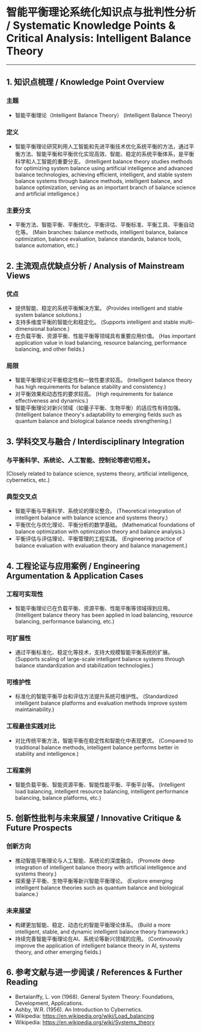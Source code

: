 # 智能平衡理论系统化知识点与批判性分析 / Systematic Knowledge Points & Critical Analysis: Intelligent Balance Theory

---

## 1. 知识点梳理 / Knowledge Point Overview

### 主题
- 智能平衡理论（Intelligent Balance Theory）
  (Intelligent Balance Theory)

### 定义
- 智能平衡理论研究利用人工智能和先进平衡技术优化系统平衡的方法，通过平衡方法、智能平衡和平衡优化实现高效、智能、稳定的系统平衡体系，是平衡科学和人工智能的重要分支。
  (Intelligent balance theory studies methods for optimizing system balance using artificial intelligence and advanced balance technologies, achieving efficient, intelligent, and stable system balance systems through balance methods, intelligent balance, and balance optimization, serving as an important branch of balance science and artificial intelligence.)

### 主要分支
- 平衡方法、智能平衡、平衡优化、平衡评估、平衡标准、平衡工具、平衡自动化等。
  (Main branches: balance methods, intelligent balance, balance optimization, balance evaluation, balance standards, balance tools, balance automation, etc.)

## 2. 主流观点优缺点分析 / Analysis of Mainstream Views

### 优点
- 提供智能、稳定的系统平衡解决方案。
  (Provides intelligent and stable system balance solutions.)
- 支持多维度平衡的智能化和稳定化。
  (Supports intelligent and stable multi-dimensional balance.)
- 在负载平衡、资源平衡、性能平衡等领域具有重要应用价值。
  (Has important application value in load balancing, resource balancing, performance balancing, and other fields.)

### 局限
- 智能平衡理论对平衡稳定性和一致性要求较高。
  (Intelligent balance theory has high requirements for balance stability and consistency.)
- 对平衡效果和动态性的要求较高。
  (High requirements for balance effectiveness and dynamics.)
- 智能平衡理论对新兴领域（如量子平衡、生物平衡）的适应性有待加强。
  (Intelligent balance theory's adaptability to emerging fields such as quantum balance and biological balance needs strengthening.)

## 3. 学科交叉与融合 / Interdisciplinary Integration

### 与平衡科学、系统论、人工智能、控制论等密切相关。
  (Closely related to balance science, systems theory, artificial intelligence, cybernetics, etc.)

### 典型交叉点
- 智能平衡与平衡科学、系统论的理论整合。
  (Theoretical integration of intelligent balance with balance science and systems theory.)
- 平衡优化与优化理论、平衡分析的数学基础。
  (Mathematical foundations of balance optimization with optimization theory and balance analysis.)
- 平衡评估与评估理论、平衡管理的工程实践。
  (Engineering practice of balance evaluation with evaluation theory and balance management.)

## 4. 工程论证与应用案例 / Engineering Argumentation & Application Cases

### 工程可实现性
- 智能平衡理论已在负载平衡、资源平衡、性能平衡等领域得到应用。
  (Intelligent balance theory has been applied in load balancing, resource balancing, performance balancing, etc.)

### 可扩展性
- 通过平衡标准化、稳定化等技术，支持大规模智能平衡系统的扩展。
  (Supports scaling of large-scale intelligent balance systems through balance standardization and stabilization technologies.)

### 可维护性
- 标准化的智能平衡平台和评估方法提升系统可维护性。
  (Standardized intelligent balance platforms and evaluation methods improve system maintainability.)

### 工程最佳实践对比
- 对比传统平衡方法，智能平衡在稳定性和智能化中表现更优。
  (Compared to traditional balance methods, intelligent balance performs better in stability and intelligence.)

### 工程案例
- 智能负载平衡、智能资源平衡、智能性能平衡、平衡平台等。
  (Intelligent load balancing, intelligent resource balancing, intelligent performance balancing, balance platforms, etc.)

## 5. 创新性批判与未来展望 / Innovative Critique & Future Prospects

### 创新方向
- 推动智能平衡理论与人工智能、系统论的深度融合。
  (Promote deep integration of intelligent balance theory with artificial intelligence and systems theory.)
- 探索量子平衡、生物平衡等新兴智能平衡理论。
  (Explore emerging intelligent balance theories such as quantum balance and biological balance.)

### 未来展望
- 构建更加智能、稳定、动态化的智能平衡理论体系。
  (Build a more intelligent, stable, and dynamic intelligent balance theory framework.)
- 持续完善智能平衡理论在AI、系统论等新兴领域的应用。
  (Continuously improve the application of intelligent balance theory in AI, systems theory, and other emerging fields.)

## 6. 参考文献与进一步阅读 / References & Further Reading

- Bertalanffy, L. von (1968). General System Theory: Foundations, Development, Applications.
- Ashby, W.R. (1956). An Introduction to Cybernetics.
- Wikipedia: <https://en.wikipedia.org/wiki/Load_balancing>
- Wikipedia: <https://en.wikipedia.org/wiki/Systems_theory> 